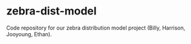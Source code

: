 # zebra-dist-model

Code repository for our zebra distribution model project (Billy, Harrison, Jooyoung, Ethan).
